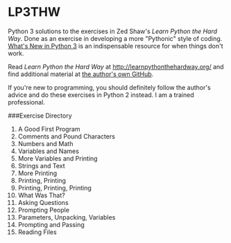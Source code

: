 LP3THW
======

Python 3 solutions to the exercises in Zed Shaw's *Learn Python the Hard Way*. Done as an exercise in developing a more "Pythonic" style of coding. [What's New in Python 3](https://docs.python.org/3/whatsnew/3.0.html) is an indispensable resource for when things don't work.

Read *Learn Python the Hard Way* at http://learnpythonthehardway.org/ and find additional material at [the author's own GitHub](https://github.com/zedshaw/lpthw-study-projects).

If you're new to programming, you should definitely follow the author's advice and do these exercises in Python 2 instead. I am a trained professional.

###Exercise Directory

1. A Good First Program
2. Comments and Pound Characters
3. Numbers and Math
4. Variables and Names
5. More Variables and Printing
6. Strings and Text
7. More Printing
8. Printing, Printing
9. Printing, Printing, Printing
10. What Was That?
11. Asking Questions
12. Prompting People
13. Parameters, Unpacking, Variables
14. Prompting and Passing
15. Reading Files
